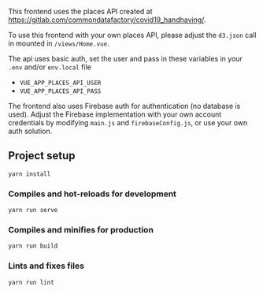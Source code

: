 This frontend uses the places API created at https://gitlab.com/commondatafactory/covid19_handhaving/.

To use this frontend with your own places API, please adjust the `d3.json` call in mounted in `/views/Home.vue`.

The api uses basic auth, set the user and pass in these variables in your `.env` and/or `env.local` file

* `VUE_APP_PLACES_API_USER`
* `VUE_APP_PLACES_API_PASS`

The frontend also uses Firebase auth for authentication (no database is used). Adjust the Firebase implementation with your own account credentials by modifying `main.js` and `firebaseConfig.js`, or use your own auth solution.


## Project setup

```
yarn install
```

### Compiles and hot-reloads for development

```
yarn run serve
```

### Compiles and minifies for production

```
yarn run build
```

### Lints and fixes files

```
yarn run lint
```
